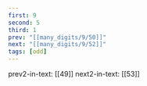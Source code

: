 ```yaml
---
first: 9
second: 5
third: 1
prev: "[[many_digits/9/50]]"
next: "[[many_digits/9/52]]"
tags: [odd]
---
```

prev2-in-text: [[49]]
next2-in-text: [[53]]
